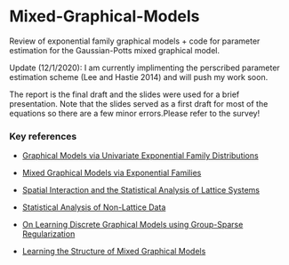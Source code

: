 # Mixed-Graphical-Models

Review of exponential family graphical models + code for parameter estimation for the Gaussian-Potts mixed graphical model.

Update (12/1/2020): I am currently implimenting the perscribed parameter estimation scheme (Lee and Hastie 2014) and will push my work soon.


The report is the final draft and the slides were used for a brief presentation. Note that the slides served as a first draft for most of the equations so there are a few minor errors.Please refer to the survey! 

### Key references
- [Graphical Models via Univariate Exponential Family Distributions](https://jmlr.org/papers/volume16/yang15a/yang15a.pdf)

- [Mixed Graphical Models via Exponential Families](http://proceedings.mlr.press/v33/yang14a.pdf)

- [Spatial Interaction and the Statistical Analysis of Lattice Systems](http://www2.stat.duke.edu/~scs/Courses/Stat376/Papers/GibbsFieldEst/BesagJRSSB1974.pdf)

- [Statistical Analysis of Non-Lattice Data](http://www2.stat.duke.edu/~scs/Courses/Stat376/Papers/GibbsFieldEst/BesagPseudoLik1975.pdf)

- [On Learning Discrete Graphical Models using Group-Sparse Regularization](http://proceedings.mlr.press/v15/jalali11a/jalali11a.pdf)

- [Learning the Structure of Mixed Graphical Models](https://web.stanford.edu/~hastie/Papers/structmgm_jcgs_rev2_2-15-2014_plus_supplement.pdf)
